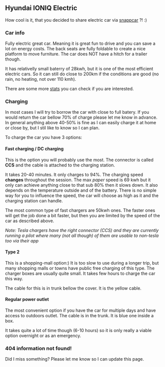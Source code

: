 ## Hyundai IONIQ Electric

How cool is it, that you decided to share electric car via [snappcar](https://www.snappcar.se/hyra-bil/bil/hyundai-ioniq-electric/f11b78ca-48e8-4b32-96bf-efb04dc63633) ?! :)

### Car info

Fully electric great car. Meaning it is great fun to drive and you can save a lot on energy costs. The back seats are fully foldable to create a nice platform to move furniture. The car does NOT have a hitch for a trailer though.

It has relativelly small baterry of 28kwh, but it is one of the most efficient electric cars. So it can still do close to 200km if the conditions are good (no rain, no heating, not over 110 kmh).

There are some more [stats](https://evcompare.io/cars/hyundai/hyundai-ioniq-electric-28-kwh/) you can check if you are interested.

### Charging

In most cases I will try to borrow the car with close to full batery. If you would return the car bellow 70% of charge please let me know in advance. In general anything above 40-50% is fine as I can easily charge it at home or close by, but I stil like to know so I can plan.

To charge the car you have 3 options:

#### Fast charging / DC charging

This is the option you will probably use the most. The connector is called **CCS** and the cable is attached to the charging station.

It takes 20-40 minutes. It only charges to 94%. The charging speed **changes** throughout the session. The max _paper_ speed is 69 kwh but it only can achieve anything close to that sub 80% then it slows down. It also depends on the temperature outside and of the battery. There is no simple way for you to influence the speed, the car will choose as high as it and the charging station can handle.

The most common type of fast chargers are 50kwh ones. The faster ones will get the job done a bit faster, but then you are limited by the speed of the car as described above.

_Note: Tesla chargers have the right connector (CCS) and they are currently running a pilot where many (not all though) of them are usable to non-tesla too via their app_

#### Type 2

This is a shopping-mall option:) It is too slow to use during a longer trip, but many shopping malls or towns have public free charging of this type. The charger boxes are usually quite small. It takes few hours to charge the car this way.

The cable for this is in trunk bellow the cover. It is the yellow cable.


#### Regular power outlet

The most convenient option if you have the car for multiple days and have access to outdoors outlet. The cable is in the trunk. It is blue one inside a box. 

It takes quite a lot of time though (6-10 hours) so it is only really a viable option overnight or as an emergency.


### 404 information not found!

Did I miss something? Please let me know so I can update this page.
